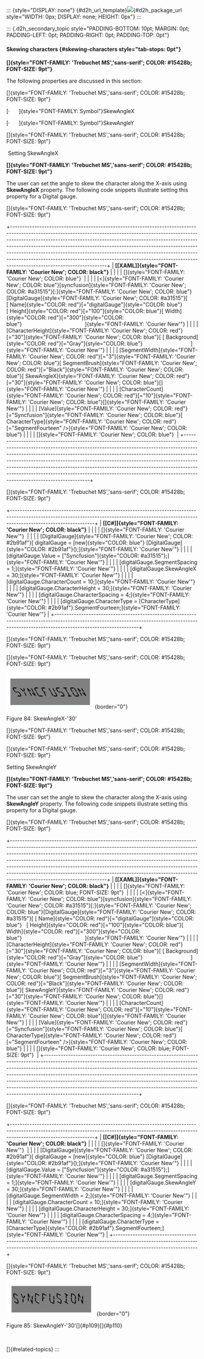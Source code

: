 ::: {style="DISPLAY: none"}
[](ms-xhelp:///?Id=d2h_url_template){#d2h_url_template}![](!package_url!){#d2h_package_url style="WIDTH: 0px; DISPLAY: none; HEIGHT: 0px"}
:::

::: {.d2h_secondary_topic style="PADDING-BOTTOM: 10pt; MARGIN: 0pt; PADDING-LEFT: 0pt; PADDING-RIGHT: 0pt; PADDING-TOP: 0pt"}
#### Skewing characters {#skewing-characters style="tab-stops: 0pt"}

**[]{style="FONT-FAMILY: 'Trebuchet MS','sans-serif'; COLOR: #15428b; FONT-SIZE: 9pt"}** 

The following properties are discussed in this section:

[]{style="FONT-FAMILY: 'Trebuchet MS','sans-serif'; COLOR: #15428b; FONT-SIZE: 9pt"} 

[·      ]{style="FONT-FAMILY: Symbol"}SkewAngleX

[·      ]{style="FONT-FAMILY: Symbol"}SkewAngleY

[]{style="FONT-FAMILY: 'Trebuchet MS','sans-serif'; COLOR: #15428b; FONT-SIZE: 9pt"} 

 Setting SkewAngleX

**[]{style="FONT-FAMILY: 'Trebuchet MS','sans-serif'; COLOR: #15428b; FONT-SIZE: 9pt"}** 

The user can set the angle to skew the character along the X-axis using **SkewAngleX** property. The following code snippets illustrate setting this property for a Digital gauge.

[]{style="FONT-FAMILY: 'Trebuchet MS','sans-serif'; COLOR: #15428b; FONT-SIZE: 9pt"} 

+---------------------------------------------------------------------------------------------------------------------------------------------------------------------------------------------------------------------------------------------------------------------------------------------------------------------------------------------------------------------------------------------------------------------------------------------------------------------------------------------------------------------------+
| **[\[XAML\]]{style="FONT-FAMILY: 'Courier New'; COLOR: black"}**                                                                                                                                                                                                                                                                                                                                                                                                                                                          |
|                                                                                                                                                                                                                                                                                                                                                                                                                                                                                                                           |
| []{style="FONT-FAMILY: 'Courier New'; COLOR: blue"}                                                                                                                                                                                                                                                                                                                                                                                                                                                                       |
|                                                                                                                                                                                                                                                                                                                                                                                                                                                                                                                           |
| [\<]{style="FONT-FAMILY: 'Courier New'; COLOR: blue"}[syncfusion]{style="FONT-FAMILY: 'Courier New'; COLOR: #a31515"}[:]{style="FONT-FAMILY: 'Courier New'; COLOR: blue"}[DigitalGauge]{style="FONT-FAMILY: 'Courier New'; COLOR: #a31515"}[ [ Name]{style="COLOR: red"}[=\"digitalGauge\"]{style="COLOR: blue"}   [ Height]{style="COLOR: red"}[=\"100\"]{style="COLOR: blue"}[ Width]{style="COLOR: red"}[=\"300\"]{style="COLOR: blue"}                                          ]{style="FONT-FAMILY: 'Courier New'"} |
|                                                                                                                                                                                                                                                                                                                                                                                                                                                                                                                           |
| [CharacterHeight]{style="FONT-FAMILY: 'Courier New'; COLOR: red"}[=\"30\"]{style="FONT-FAMILY: 'Courier New'; COLOR: blue"}[ [ Background]{style="COLOR: red"}[=\"Gray\"]{style="COLOR: blue"}                                ]{style="FONT-FAMILY: 'Courier New'"}                                                                                                                                                                                                                                                       |
|                                                                                                                                                                                                                                                                                                                                                                                                                                                                                                                           |
| [SegmentWidth]{style="FONT-FAMILY: 'Courier New'; COLOR: red"}[=\"3\"]{style="FONT-FAMILY: 'Courier New'; COLOR: blue"}[ SegmentBrush]{style="FONT-FAMILY: 'Courier New'; COLOR: red"}[=\"Black\"]{style="FONT-FAMILY: 'Courier New'; COLOR: blue"}[ SkewAngleX]{style="FONT-FAMILY: 'Courier New'; COLOR: red"}[=\"30\"]{style="FONT-FAMILY: 'Courier New'; COLOR: blue"}[]{style="FONT-FAMILY: 'Courier New'"}                                                                                                          |
|                                                                                                                                                                                                                                                                                                                                                                                                                                                                                                                           |
| [CharacterCount]{style="FONT-FAMILY: 'Courier New'; COLOR: red"}[=\"10\"]{style="FONT-FAMILY: 'Courier New'; COLOR: blue"}[]{style="FONT-FAMILY: 'Courier New'"}                                                                                                                                                                                                                                                                                                                                                          |
|                                                                                                                                                                                                                                                                                                                                                                                                                                                                                                                           |
| [Value]{style="FONT-FAMILY: 'Courier New'; COLOR: red"}[=\"Syncfusion\"]{style="FONT-FAMILY: 'Courier New'; COLOR: blue"}[ CharacterType]{style="FONT-FAMILY: 'Courier New'; COLOR: red"}[=\"SegmentFourteen\" /\>]{style="FONT-FAMILY: 'Courier New'; COLOR: blue"}                                                                                                                                                                                                                                                      |
|                                                                                                                                                                                                                                                                                                                                                                                                                                                                                                                           |
| []{style="FONT-FAMILY: 'Courier New'; COLOR: blue"}                                                                                                                                                                                                                                                                                                                                                                                                                                                                       |
+---------------------------------------------------------------------------------------------------------------------------------------------------------------------------------------------------------------------------------------------------------------------------------------------------------------------------------------------------------------------------------------------------------------------------------------------------------------------------------------------------------------------------+

[]{style="FONT-FAMILY: 'Trebuchet MS','sans-serif'; COLOR: #15428b; FONT-SIZE: 9pt"} 

+----------------------------------------------------------------------------------------------------------------------------------------------------------------------------------------------+
| **[\[C#\]]{style="FONT-FAMILY: 'Courier New'; COLOR: black"}**                                                                                                                               |
|                                                                                                                                                                                              |
| []{style="FONT-FAMILY: 'Courier New'"}                                                                                                                                                       |
|                                                                                                                                                                                              |
| [DigitalGauge]{style="FONT-FAMILY: 'Courier New'; COLOR: #2b91af"}[ digitalGauge = [new]{style="COLOR: blue"} [DigitalGauge]{style="COLOR: #2b91af"}();]{style="FONT-FAMILY: 'Courier New'"} |
|                                                                                                                                                                                              |
| [digitalGauge.Value = [\"Syncfusion\"]{style="COLOR: #a31515"};]{style="FONT-FAMILY: 'Courier New'"}                                                                                         |
|                                                                                                                                                                                              |
| [digitalGauge.SegmentSpacing = 1;]{style="FONT-FAMILY: 'Courier New'"}                                                                                                                       |
|                                                                                                                                                                                              |
| [digitalGauge.SkewAngleX = 30;]{style="FONT-FAMILY: 'Courier New'"}                                                                                                                          |
|                                                                                                                                                                                              |
| [digitalGauge.CharacterCount = 10;]{style="FONT-FAMILY: 'Courier New'"}                                                                                                                      |
|                                                                                                                                                                                              |
| [digitalGauge.CharacterHeight = 30;]{style="FONT-FAMILY: 'Courier New'"}                                                                                                                     |
|                                                                                                                                                                                              |
| [digitalGauge.CharacterSpacing = 4;]{style="FONT-FAMILY: 'Courier New'"}                                                                                                                     |
|                                                                                                                                                                                              |
| [digitalGauge.CharacterType = [CharacterType]{style="COLOR: #2b91af"}.SegmentFourteen;]{style="FONT-FAMILY: 'Courier New'"}                                                                  |
+----------------------------------------------------------------------------------------------------------------------------------------------------------------------------------------------+

[]{style="FONT-FAMILY: 'Trebuchet MS','sans-serif'; COLOR: #15428b; FONT-SIZE: 9pt"} 

[]{style="FONT-FAMILY: 'Trebuchet MS','sans-serif'; COLOR: #15428b; FONT-SIZE: 9pt"} 

![](ImagesExt/image74_85.png){border="0"}

Figure 84: SkewAngleX-\'30\'

[]{style="FONT-FAMILY: 'Trebuchet MS','sans-serif'; COLOR: #15428b; FONT-SIZE: 9pt"} 

[]{style="FONT-FAMILY: 'Trebuchet MS','sans-serif'; COLOR: #15428b; FONT-SIZE: 9pt"} 

Setting SkewAngleY

**[]{style="FONT-FAMILY: 'Trebuchet MS','sans-serif'; COLOR: #15428b; FONT-SIZE: 9pt"}** 

The user can set the angle to skew the character along the X-axis using **SkewAngleY** property. The following code snippets illustrate setting this property for a Digital gauge.

[]{style="FONT-FAMILY: 'Trebuchet MS','sans-serif'; COLOR: #15428b; FONT-SIZE: 9pt"} 

+---------------------------------------------------------------------------------------------------------------------------------------------------------------------------------------------------------------------------------------------------------------------------------------------------------------------------------------------------------------------------------------------------------------------------------------------------------------------------------------------------------------------------+
| **[\[XAML\]]{style="FONT-FAMILY: 'Courier New'; COLOR: black"}**                                                                                                                                                                                                                                                                                                                                                                                                                                                          |
|                                                                                                                                                                                                                                                                                                                                                                                                                                                                                                                           |
| []{style="FONT-FAMILY: 'Courier New'; COLOR: blue; FONT-SIZE: 9pt"}                                                                                                                                                                                                                                                                                                                                                                                                                                                       |
|                                                                                                                                                                                                                                                                                                                                                                                                                                                                                                                           |
| [\<]{style="FONT-FAMILY: 'Courier New'; COLOR: blue"}[syncfusion]{style="FONT-FAMILY: 'Courier New'; COLOR: #a31515"}[:]{style="FONT-FAMILY: 'Courier New'; COLOR: blue"}[DigitalGauge]{style="FONT-FAMILY: 'Courier New'; COLOR: #a31515"}[ [ Name]{style="COLOR: red"}[=\"digitalGauge\"]{style="COLOR: blue"}   [ Height]{style="COLOR: red"}[=\"100\"]{style="COLOR: blue"}[ Width]{style="COLOR: red"}[=\"300\"]{style="COLOR: blue"}                                          ]{style="FONT-FAMILY: 'Courier New'"} |
|                                                                                                                                                                                                                                                                                                                                                                                                                                                                                                                           |
| [CharacterHeight]{style="FONT-FAMILY: 'Courier New'; COLOR: red"}[=\"30\"]{style="FONT-FAMILY: 'Courier New'; COLOR: blue"}[ [ Background]{style="COLOR: red"}[=\"Gray\"]{style="COLOR: blue"}                                ]{style="FONT-FAMILY: 'Courier New'"}                                                                                                                                                                                                                                                       |
|                                                                                                                                                                                                                                                                                                                                                                                                                                                                                                                           |
| [SegmentWidth]{style="FONT-FAMILY: 'Courier New'; COLOR: red"}[=\"3\"]{style="FONT-FAMILY: 'Courier New'; COLOR: blue"}[ SegmentBrush]{style="FONT-FAMILY: 'Courier New'; COLOR: red"}[=\"Black\"]{style="FONT-FAMILY: 'Courier New'; COLOR: blue"}[ SkewAngleY]{style="FONT-FAMILY: 'Courier New'; COLOR: red"}[=\"30\"]{style="FONT-FAMILY: 'Courier New'; COLOR: blue"}[]{style="FONT-FAMILY: 'Courier New'"}                                                                                                          |
|                                                                                                                                                                                                                                                                                                                                                                                                                                                                                                                           |
| [CharacterCount]{style="FONT-FAMILY: 'Courier New'; COLOR: red"}[=\"10\"]{style="FONT-FAMILY: 'Courier New'; COLOR: blue"}[]{style="FONT-FAMILY: 'Courier New'"}                                                                                                                                                                                                                                                                                                                                                          |
|                                                                                                                                                                                                                                                                                                                                                                                                                                                                                                                           |
| [Value]{style="FONT-FAMILY: 'Courier New'; COLOR: red"}[=\"Syncfusion\"]{style="FONT-FAMILY: 'Courier New'; COLOR: blue"}[ CharacterType]{style="FONT-FAMILY: 'Courier New'; COLOR: red"}[=\"SegmentFourteen\" /\>]{style="FONT-FAMILY: 'Courier New'; COLOR: blue"}                                                                                                                                                                                                                                                      |
|                                                                                                                                                                                                                                                                                                                                                                                                                                                                                                                           |
| []{style="FONT-FAMILY: 'Courier New'; COLOR: blue; FONT-SIZE: 9pt"}                                                                                                                                                                                                                                                                                                                                                                                                                                                       |
+---------------------------------------------------------------------------------------------------------------------------------------------------------------------------------------------------------------------------------------------------------------------------------------------------------------------------------------------------------------------------------------------------------------------------------------------------------------------------------------------------------------------------+

[]{style="FONT-FAMILY: 'Trebuchet MS','sans-serif'; COLOR: #15428b; FONT-SIZE: 9pt"} 

+----------------------------------------------------------------------------------------------------------------------------------------------------------------------------------------------+
| **[\[C#\]]{style="FONT-FAMILY: 'Courier New'; COLOR: black"}**                                                                                                                               |
|                                                                                                                                                                                              |
| []{style="FONT-FAMILY: 'Courier New'"}                                                                                                                                                       |
|                                                                                                                                                                                              |
| [DigitalGauge]{style="FONT-FAMILY: 'Courier New'; COLOR: #2b91af"}[ digitalGauge = [new]{style="COLOR: blue"} [DigitalGauge]{style="COLOR: #2b91af"}();]{style="FONT-FAMILY: 'Courier New'"} |
|                                                                                                                                                                                              |
| [digitalGauge.Value = [\"Syncfusion\"]{style="COLOR: #a31515"};]{style="FONT-FAMILY: 'Courier New'"}                                                                                         |
|                                                                                                                                                                                              |
| [digitalGauge.SegmentSpacing = 1;]{style="FONT-FAMILY: 'Courier New'"}                                                                                                                       |
|                                                                                                                                                                                              |
| [digitalGauge.SkewAngleY = 30;]{style="FONT-FAMILY: 'Courier New'"}                                                                                                                          |
|                                                                                                                                                                                              |
| [digitalGauge.SegmentWidth = 2;]{style="FONT-FAMILY: 'Courier New'"}                                                                                                                         |
|                                                                                                                                                                                              |
| [digitalGauge.CharacterCount = 10;]{style="FONT-FAMILY: 'Courier New'"}                                                                                                                      |
|                                                                                                                                                                                              |
| [digitalGauge.CharacterHeight = 30;]{style="FONT-FAMILY: 'Courier New'"}                                                                                                                     |
|                                                                                                                                                                                              |
| [digitalGauge.CharacterSpacing = 4;]{style="FONT-FAMILY: 'Courier New'"}                                                                                                                     |
|                                                                                                                                                                                              |
| [digitalGauge.CharacterType = [CharacterType]{style="COLOR: #2b91af"}.SegmentFourteen;]{style="FONT-FAMILY: 'Courier New'"}                                                                  |
+----------------------------------------------------------------------------------------------------------------------------------------------------------------------------------------------+

[]{style="FONT-FAMILY: 'Trebuchet MS','sans-serif'; COLOR: #15428b; FONT-SIZE: 9pt"} 

![](ImagesExt/image74_86.png){border="0"}

Figure 85: SkewAngleY-\'30\'[]{#p109}[]{#p110}

 

[]{#related-topics}
:::
